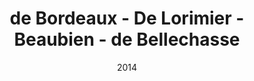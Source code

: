 ---
title: de Bordeaux - De Lorimier - Beaubien - de Bellechasse
date: '2014'
type: ruelle_verte
district: rosemont
fill: [{"lat":45.544889,"lng":-73.595027},{"lat":45.545494,"lng":-73.594555},{"lat":45.543931,"lng":-73.591213},{"lat":45.543322,"lng":-73.591733}]
---
